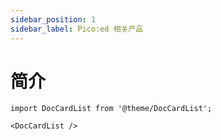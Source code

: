 ```yaml
---
sidebar_position: 1
sidebar_label: Pico:ed 相关产品
---
```


# 简介


```mdx-code-block
import DocCardList from '@theme/DocCardList';

<DocCardList />
```
